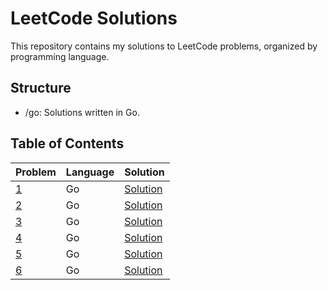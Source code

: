 # LeetCode Solutions

This repository contains my solutions to LeetCode problems, organized by programming language.

## Structure

-   /go: Solutions written in Go.

## Table of Contents

| Problem | Language | Solution |
|---|---|---|
| [1](https://leetcode.com/problems/two-sum/) | Go | [Solution](go/1/1.go) |
| [2](https://leetcode.com/problems/add-two-numbers/) | Go | [Solution](go/2/2.go) |
| [3](https://leetcode.com/problems/longest-substring-without-repeating-characters/) | Go | [Solution](go/3/3.go) |
| [4](https://leetcode.com/problems/median-of-two-sorted-arrays/) | Go | [Solution](go/4/4.go) |
| [5](https://leetcode.com/problems/longest-palindromic-substring/) | Go | [Solution](go/5/5.go) |
| [6](https://leetcode.com/problems/zigzag-conversion/) | Go | [Solution](go/6/6.go) |

